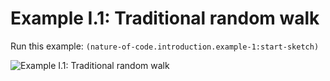 # Example I.1: Traditional random walk

Run this example: `(nature-of-code.introduction.example-1:start-sketch)`

![Example I.1: Traditional random walk](https://raw.githubusercontent.com/mark-gerarts/nature-of-code/master/screenshots/Example%20I.1%3A%20Traditional%20random%20walk.gif)